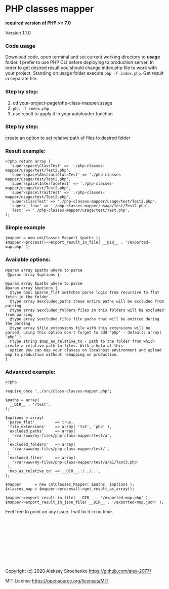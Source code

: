 # PHP classes mapper

**required version of PHP >= 7.0**

Version 1.1.0

### Code usage

Download code, open terminal and set current working directory to **usage** folder. I prefer to use PHP CLI before deploying to production server. In order to get desired result you should change index.php file to work with your project. Standing on usage folder execute `php -f index.php`. Get result in separate file.

### Step by step:
1. cd your-project-page/php-class-mapper/usage
2. `php -f index.php`
3. use result to apply it in your autoloader function

### Step by step:
create an option to set relative path of files to desired folder

### Result example:
```
<?php return array (
  'super\space\ClassTest' => './php-classes-mapper/usage/test/Test2.php',
  'super\space\AbstractClassTest' => './php-classes-mapper/usage/test/Test2.php',
  'super\space\InterfaceTest' => './php-classes-mapper/usage/test/Test2.php',
  'super\space\TraitTest' => './php-classes-mapper/usage/test/Test2.php',
  'super\ClassTest' => './php-classes-mapper/usage/test/Test2.php',
  'super\__func' => './php-classes-mapper/usage/test/Test2.php',
  'Test' => './php-classes-mapper/usage/test/Test.php',
);
```
### Simple example

```
$mapper = new cm\Classes_Mapper( $paths );
$mapper->process()->export_result_in_file( __DIR__ . '/exported-map.php' );
```

### Available options:
```
@param array $paths where to parse
 @param array $options {

@param array $paths where to parse
@param array $options {
  @type bool $parse_flat switches parse logic from recursive to flat fetch in the folder
  @type array $excluded_paths these entire paths will be excluded from parsing
  @type array $excluded_folders files in this folders will be excluded from parsing
  @type array $excluded_files file paths that will be omitted during the parsing
  @type array $file_extensions file with this extensions will be parsed, using this option don't forget to add 'php' - default: array( 'php' )
  @type string $map_as_relative_to - path to the folder from which create a relative path to files. With a help of this
  option you can map your classes on localhost environment and upload map to production without remapping on production.
}
```

### Advanced example:
```
<?php

require_once '../src/class-classes-mapper.php';

$paths = array(
  __DIR__ . '/test',
);

$options = array(
 'parse_flat'         => true,
 'file_extensions'    => array( 'txt', 'php' ),
 'excluded_paths'     => array(
   '/var/www/my-files/php-class-mapper/test/a',
 ),
 'excluded_folders'   => array(
   '/var/www/my-files/php-class-mapper/test/',
 ),
 'excluded_files'     => array(
   '/var/www/my-files/php-class-mapper/test/a/a1/Test3.php'
 ),
 'map_as_relative_to' => __DIR__.'/../..',
);

$mapper      = new cm\Classes_Mapper( $paths, $options );
$classes_map = $mapper->process()->get_result_as_array();

$mapper->export_result_in_file( __DIR__ . '/exported-map.php' );
$mapper->export_result_in_json_file( __DIR__ . '/exported-map.json' );
```

Feel free to point on any issue. I will fix it in no time.
<br>
<br>
<br>
<br>
<br>
<br>
<br>
<br>
<br>
<br>
<br>
Copyright (c) 2020 Aleksey Sirochenko
https://github.com/alex-2077/

MIT License https://opensource.org/licenses/MIT
